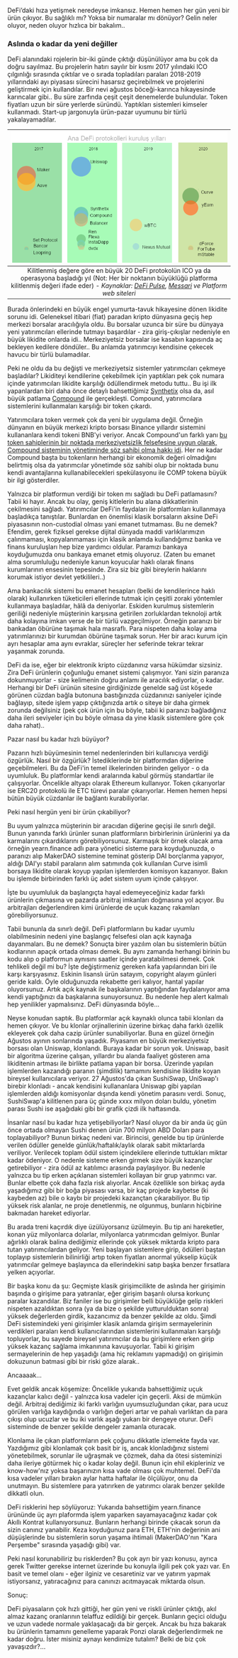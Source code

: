 DeFi’daki hıza yetişmek neredeyse imkansız. Hemen hemen her gün yeni bir ürün çıkıyor. Bu sağlıklı mı? Yoksa bir numaralar mı dönüyor? Gelin neler oluyor, neden oluyor hızlıca bir bakalım.. 


### Aslında o kadar da yeni değiller

DeFi alanındaki rojelerin bir-iki günde çıktığı düşünülüyor ama bu çok da doğru sayılmaz. Bu projelerin hatırı sayılır bir kısmı 2017 yılındaki ICO çılgınlığı sırasında çıktılar ve o sırada topladıları paraları 2018-2019 yıllarındaki ayı piyasası sürecini hasarsız geçirebilmek ve projelerini geliştirmek için kullandılar. Bir nevi ağustos böceği-karınca hikayesinde karıncalar gibi.. Bu süre zarfında çeşit çeşit denemelerde bulundular. Token fiyatları uzun bir süre yerlerde süründü. Yaptıkları sistemleri kimseler kullanmadı. Start-up jargonuyla ürün-pazar uyumunu bir türlü yakalayamadılar. 



| ![DeFi Kurulus](/assets/DeFi_kurulus.png)|
|:--:| 
| Kilitlenmiş değere göre en büyük 20 DeFi protokolün ICO ya da operasyona başladığı yıl (Not: Her bir noktanın büyüklüğü platforma kilitlenmiş değeri ifade eder) - *Kaynaklar: [DeFi Pulse](https://defipulse.com), [Messari](https://messari.io/) ve Platform web siteleri*|

Burada önlerindeki en büyük engel yumurta-tavuk hikayesine dönen likidite sorunu idi. Geleneksel itibari (fiat) paradan kripto dünyasına geçiş hep merkezi borsalar aracılığıyla oldu. Bu borsalar uzunca bir süre bu dünyaya yeni yatırımcıları ellerinde tutmayı başardılar - zira giriş-çıkışlar nedeniyle en büyük likidite onlarda idi.. Merkeziyetsiz borsalar ise kasabın kapısında aç bekleyen kedilere döndüler.. Bu anlamda yatırımcıyı kendisine çekecek havucu bir türlü bulamadılar. 

Peki ne oldu da bu değişti ve merkeziyetsiz sistemler yatırımcıları çekmeye başladılar? Likiditeyi kendilerine çekebilmek için yaptıkları pek çok numara içinde yatırımcıları likidite karşılığı ödüllendirmek metodu tuttu.. Bu işi ilk yapanlardan biri daha önce detaylı bahsettiğimiz [Synthetix](https://synthetix.io/) olsa da, asıl büyük patlama [Compound](https://compound.finance/) ile gerçekleşti. Compound, yatırımcılara sistemlerini kullanmaları karşılığı bir token çıkardı. 

Yatırımcılara token vermek çok da yeni bir uygulama değil. Örneğin dünyanın en büyük merkezi kripto borsası Binance yıllardır sistemini kullananlara kendi tokeni BNB'yi veriyor. Ancak Compound'un farklı yanı [bu token sahiplerinin bir noktada merkeziyetsizlik felsefesine uygun olarak, Compound sisteminin yönetiminde söz sahibi olma hakkı idi](/genel/2020/06/25/Compoundun-yonetim-tokeni-COMP-nasil-calisiyor.html). Her ne kadar Compound başta bu tokenların herhangi bir ekonomik değeri olmadığını belirtmiş olsa da yatırımcılar yönetimde söz sahibi olup bir noktada bunu kendi avantajlarına kullanabilecekleri spekülasyonu ile COMP tokena büyük bir ilgi gösterdiler.

Yalnızca bir platformun verdiği bir token mı sağladı bu DeFi patlamasını? Tabii ki hayır. Ancak bu olay, geniş kitlelerin bu alana dikkatlerinin çekilmesini sağladı. Yatırımcılar DeFi'in faydaları ile platformları kullanmaya başladıkça tanıştılar. Bunlardan en önemlisi klasik borsaların aksine DeFi piyasasının non-custodial olması yani emanet tutmaması. Bu ne demek? Efendim, gerek fiziksel gerekse dijital dünyada maddi varlıklarımızın çalınmaması, kopyalanmaması için klasik anlamda kullandığımız banka ve finans kuruluşları hep bize yardımcı oldular. Paramızı bankaya koyduğumuzda onu bankaya emanet etmiş oluyoruz. (Zaten bu emanet alma sorumluluğu nedeniyle kanun koyucular haklı olarak finans kurumlarının ensesinin tepesinde. Zira siz biz gibi bireylerin haklarını korumak istiyor devlet yetkilileri..)

Ama bankacılık sistemi bu emanet hesapları (belki de kendilerince haklı olarak) kullanırken tüketicileri ellerinde tutmak için çeşitli zoraki yöntemler kullanmaya başladılar, hâlâ da deniyorlar. Eskiden kurulmuş sistemlerin geriliği nedeniyle müşterinin karşısına getirilen zorluklardan teknoloji artık daha kolayına  imkan verse de bir türlü vazgeçilmiyor. Örneğin paranızı bir bankadan öbürüne taşımak hala masraflı. Para nispeten daha kolay ama yatırımlarınızı bir kurumdan öbürüne taşımak sorun. Her bir aracı kurum için ayrı hesaplar ama aynı evraklar, süreçler her seferinde tekrar tekrar yaşanmak zorunda. 

DeFi da ise, eğer bir elektronik kripto cüzdanınız varsa hükümdar sizsiniz. Zira DeFi ürünlerin çoğunluğu emanet sistemi çalışmıyor. Yani sizin paranıza dokunmuyorlar - size kelimenin doğru anlamı ile aracılık ediyorlar, o kadar. Herhangi bir DeFi ürünün sitesine girdiğinizde genelde sağ üst köşede görünen cüzdan bağla butonuna bastığınızda cüzdanınızı saniyeler içinde bağlayıp, sitede işlem yapıp çıktığınızda artık o siteye bir daha girmek zorunda değilsiniz (pek çok ürün için bu böyle, tabii ki paranızı bağladığınız daha ileri seviyeler için bu böyle olmasa da yine klasik sistemlere göre çok daha rahat)..


Pazar nasıl bu kadar hızlı büyüyor? 

Pazarın hızlı büyümesinin temel nedenlerinden biri kullanıcıya verdiği özgürlük. Nasıl bir özgürlük? İstediklerinde bir platformdan diğerine geçebilmeleri. Bu da DeFi'in temel ilkelerinden birinden geliyor - o da uyumluluk. Bu platformlar kendi aralarında kabul görmüş standartlar ile çalışıyorlar. Öncelikle altyapı olarak Ethereum kullanıyor. Token çıkarıyorlar ise ERC20 protokolü ile ETC türevi paralar çıkarıyorlar. Hemen hemen hepsi bütün büyük cüzdanlar ile bağlantı kurabiliyorlar. 

Peki nasıl hergün yeni bir ürün çıkabiliyor? 

Bu uyum yalnızca müşterinin bir aracıdan diğerine geçişi ile sınırlı değil. Bunun yanında farklı ürünler sunan platformların birbirlerinin ürünlerini ya da karmalarını çıkardıklarını görebiliyorsunuz. Karmaşık bir örnek olacak ama örneğin yearn.finance adlı para yönetici sisteme para koyduğunuzda, o paranızı alıp MakerDAO sistemine teminat gösterip DAI borçlanma yapıyor, aldığı DAI'yı stabil paraların alım satımında çok kullanılan Curve isimli borsaya likidite olarak koyup yapılan işlemlerden komisyon kazanıyor. Bakın bu işlemde birbirinden farklı üç adet sistem uyum içinde çalışıyor.

İşte bu uyumluluk da başlangıçta hayal edemeyeceğiniz kadar farklı ürünlerin çıkmasına ve pazarda arbitraj imkanları doğmasına yol açıyor. Bu arbitrajları değerlendiren kimi ürünlerde de uçuk kazanç rakamları görebiliyorsunuz. 

Tabii bununla da sınırlı değil. DeFi platformların bu kadar uyumlu olabilmesinin nedeni yine başlangıç felsefesi olan açık kaynağa dayanmaları. Bu ne demek? Sonuçta birer yazılım olan bu sistemlerin bütün kodlarının apaçık ortada olması demek. Bu aynı zamanda herhangi birinin bu kodu alıp o platformun aynısını saatler içinde yaratabilmesi demek. Çok tehlikeli değil mi bu? İşte değiştirmeniz gereken kafa yapılarından biri ile karşı karşıyasınız. Eskinin lisanslı ürün satayım, copyright alayım günleri geride kaldı. Öyle olduğunuzda rekabette geri kalıyor, hantal yapılar oluyorsunuz. Artık açık kaynak ile başkalarının yaptığından faydalanıyor ama kendi yaptığınızı da başkalarına sunuyorsunuz. Bu nedenle hep alert kalmalı hep yenilikler yapmalısınız. DeFi dünyasında böyle... 

Neyse konudan saptık. Bu platformlar açık kaynaklı olunca tabii klonları da hemen çıkıyor. Ve bu klonlar orjinallerinin üzerine birkaç daha farklı özellik ekleyerek çok daha cazip ürünler sunabiliyorlar. Buna en güzel örneğin Ağustos ayının sonlarında yaşadık. Piyasanın en büyük merkeziyetsiz borsası olan Uniswap, klonlandı. Buraya kadar bir sorun yok. Uniswap, basit bir algoritma üzerine çalışan, yıllardır bu alanda faaliyet gösteren ama likiditenin artması ile birlikte patlama yapan bir borsa. Üzerinde yapılan işlemlerden kazandığı paranın (şimdilik) tamamını kendisine likidite koyan bireysel kullanıcılara veriyor. 27 Ağustos'da çıkan SushiSwap, UniSwap'ı birebir klonladı - ancak kendisini kullananlara Uniswap gibi yapılan işlemlerden aldığı komisyonlar dışında kendi yönetim parasını verdi. Sonuç, SushiSwap'a kilitlenen para üç günde xxxx milyon doları buldu,  yönetim parası Sushi ise aşağıdaki gibi bir grafik çizdi ilk haftasında. 

İnsanlar nasıl bu kadar hıza yetişebiliyorlar? Nasıl oluyor da bir anda üç gün önce ortada olmayan Sushi denen ürün 700 milyon ABD Doları para toplayabiliyor?
Bunun birkaç nedeni var. Birincisi, genelde bu tip ürünlerde verilen ödüller genelde günlük/haftalık/aylık olarak sabit miktarlarda veriliyor. Verilecek toplam ödül sistem içindekilere ellerinde tuttukları miktar kadar ödeniyor. O nedenle sisteme erken girmek size büyük kazançlar getirebiliyor - zira ödül az katılımcı arasında paylaşılıyor. Bu nedenle yalnızca bu tip erken açıklanan sistemleri kollayan bir grup yatırımcı var. Bunlar elbette çok daha fazla risk alıyorlar. Ancak özellikle son birkaç ayda yaşadığımız gibi bir boğa piyasası varsa, bir kaç projede kaybetse (ki kaybeden az) bile o kaybı bir projedeki kazançtan çıkarabiliyor. Bu tip yüksek risk alanlar, ne proje denetlenmiş, ne olgunmuş, bunların hiçbirine bakmadan hareket ediyorlar. 

Bu arada treni kaçırdık diye üzülüyorsanız üzülmeyin. Bu tip ani hareketler, konan yüz milyonlarca dolarlar, milyonlarca yatırımcıdan gelmiyor. Bunlar ağırlıklı olarak balina dediğimiz ellerinde çok yüksek miktarda kripto para tutan yatırımcılardan geliyor. Yeni başlayan sistemlere girip, ödülleri baştan toplayıp sistemlerin bilinirliği artıp token fiyatları anormal yükselip küçük yatırımcılar gelmeye başlayınca da ellerindekini satıp başka benzer fırsatlara yelken açıyorlar. 

Bir başka konu da şu: Geçmişte klasik girişimcilikte de aslında her girişimin başında o girişime para yatıranlar, eğer girişim başarılı olursa korkunç paralar kazandılar. Biz faniler ise bu girişimler belli büyüklüğe gelip riskleri nispeten azaldıktan sonra (ya da bize o şekilde yutturulduktan sonra) yüksek değerlerden girdik, kazancımız da benzer şekilde az oldu. Şimdi DeFi sistemindeki yeni girişimler klasik anlamda girişim sermayelerinin verdikleri paraları kendi kullanıcılarından sistemlerini kullanmaları karşılığı topluyorlar, bu sayede bireysel yatırımcılar da bu girişimlere erken girip yüksek kazanç sağlama imkanınına kavuşuyorlar. Tabii ki girişim sermayelerinin de hep yaşadığı (ama hiç reklamını yapmadığı) on girişimin dokuzunun batmasi gibi bir riski göze alarak.. 

Ancaaaak... 

Evet geldik ancak köşemize: Öncelikle yukarıda bahsettiğimiz uçuk kazançlar kalıcı değil - yalnızca kısa vadeler için geçerli. Aksi de mümkün değil. Arbitraj dediğimiz iki farklı varlığın uyumsuzluğundan çıkar, para ucuz görülen varlığa kaydığında o varlığın değeri artar ve pahalı varlıktan da para çıkışı olup ucuzlar ve bu iki varlık aşağı yukarı bir dengeye oturur. DeFi sisteminde de benzer şekilde dengeler zamanla oturacak. 

Klonlama ile çıkan platformların pek çoğunu dikkatle izlemekte fayda var. Yazdığımız gibi klonlamak çok basit bir iş, ancak klonladığınız sistemi yönetebilmek, sorunlar ile uğraşmak ve çözmek, daha da ötesi sisteminizi daha ileriye götürmek hiç o kadar kolay değil. Bunun için ehil ekipleriniz ve know-how'nız yoksa başarınızın kısa vade olması çok muhtemel. DeFi'da kısa vadeler yılları bırakın aylar hatta haftalar ile ölçülüyor, onu da unutmayın. Bu sistemlere para yatırırken de yatırımcı olarak benzer şekilde dikkatli olun. 

DeFi risklerini hep söylüyoruz: Yukarıda bahsettiğim yearn.finance ürününde üç ayrı plaformda işlem yaparken sayamayacağınız kadar çok Akıllı Kontrat kullanıyorsunuz. Bunların herhangi birinde çıkacak sorun da sizin canınız yanabilir. Keza koyduğunuz para ETH, ETH'nin değerinin ani düşüşlerinde bu sistemlerin sorun yaşama ihtimali (MakerDAO'nın "Kara Perşembe" sırasında yaşadığı gibi) var. 

Peki nasıl korunabiliriz bu risklerden? Bu çok ayrı bir yazı konusu, ayrıca gerek Twitter gerekse internet üzerinde bu konuyla ilgili pek çok yazı var. En basit ve temel olanı - eğer ilginiz ve cesaretiniz var ve yatırım yapmak istiyorsanız, yatıracağınız para canınızı acıtmayacak miktarda olsun. 


Sonuç:

DeFi piyasaların çok hızlı gittiği, her gün yeni ve riskli ürünler çıktığı, akıl almaz kazanç oranlarının telaffuz edildiği bir gerçek. Bunların geçici olduğu ve uzun vadede normale yaklaşacağı da bir gerçek. Ancak bu hıza bakarak bu ürünlerin tamamını genelleme yaparak Ponzi olarak değerlendirmek ne kadar doğru. İster misiniz aynayı kendimize tutalım? Belki de biz çok yavaşızdır?... 
